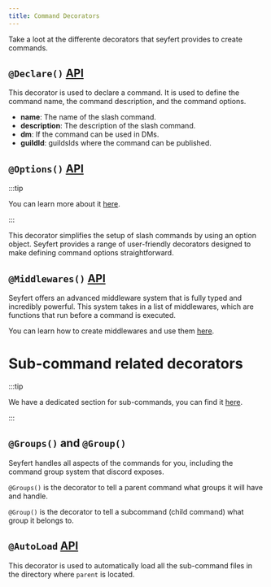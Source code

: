 ```yaml
---
title: Command Decorators
---
```


Take a loot at the differente decorators that seyfert provides to create commands.

## `@Declare()` [API](/api/functions/declare)

This decorator is used to declare a command. It is used to define the command name, the command description, and the command options.

- **name**: The name of the slash command.
- **description**: The description of the slash command.
- **dm**: If the command can be used in DMs.
- **guildId**: guildsIds where the command can be published.


## ``@Options()`` [API](/api/functions/options)

:::tip

You can learn more about it [here](./options).

:::

This decorator simplifies the setup of slash commands by using an option object. Seyfert provides a range of user-friendly decorators designed to make defining command options straightforward.


## ``@Middlewares()`` [API](/api/functions/middlewares)

Seyfert offers an advanced middleware system that is fully typed and incredibly powerful. This system takes in a list of middlewares, which are functions that run before a command is executed.

You can learn how to create middlewares and use them [here](./middlewares).

# Sub-command related decorators

:::tip

We have a dedicated section for sub-commands, you can find it [here](./subcommands).

:::

## `@Groups()` and `@Group()`

Seyfert handles all aspects of the commands for you, including the command group system that discord exposes.

`@Groups()` is the decorator to tell a parent command what groups it will have and handle.

`@Group()` is the decorator to tell a subcommand (child command) what group it belongs to.

## `@AutoLoad` [API](/api/functions/autoload)

This decorator is used to automatically load all the sub-command files in the directory where `parent` is located.